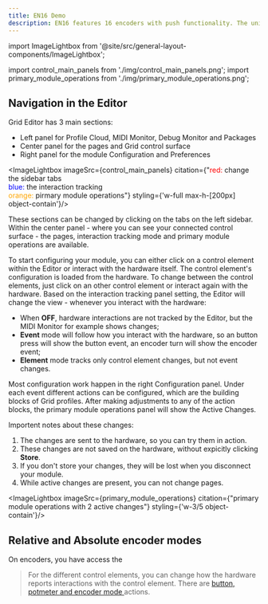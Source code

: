 ```yaml
---
title: EN16 Demo
description: EN16 features 16 encoders with push functionality. The unit can be configured with the combination of button encoder modes for a variety of applications.
---
```


import ImageLightbox from '@site/src/general-layout-components/ImageLightbox';

import control_main_panels from './img/control_main_panels.png';
import primary_module_operations from './img/primary_module_operations.png';

## Navigation in the Editor

Grid Editor has 3 main sections:
- Left panel for Profile Cloud, MIDI Monitor, Debug Monitor and Packages
- Center panel for the pages and Grid control surface
- Right panel for the module Configuration and Preferences

<ImageLightbox imageSrc={control_main_panels} citation={"<span style='color:red'>red:</span> change the sidebar tabs<br><span style='color:blue'>blue:</span> the interaction tracking<br> <span style='color:orange'>orange:</span> pirmary module operations"} styling={'w-full max-h-[200px] object-contain'}/>

These sections can be changed by clicking on the tabs on the left sidebar. Within the center panel - where you can see your connected control surface - the pages, interaction tracking mode and primary module operations are available.

To start configuring your module, you can either click on a control element within the Editor or interact with the hardware itself. The control element's configuration is loaded from the hardware. To change between the control elements, just click on an other control element or interact again with the hardware.
Based on the interaction tracking panel setting, the Editor will change the view - whenever you interact with the hardware:
- When **OFF**, hardware interactions are not tracked by the Editor, but the MIDI Monitor for example shows changes;
- **Event** mode will follow how you interact with the hardware, so an button press will show the button event, an encoder turn will show the encoder event;
- **Element** mode tracks only control element changes, but not event changes. 

Most configuration work happen in the right Configuration panel. Under each event different actions can be configured, which are the building blocks of Grid profiles.
After making adjustments to any of the action blocks, the primary module operations panel will show the Active Changes. 

Importent notes about these changes:
1. The changes are sent to the hardware, so you can try them in action. 
2. These changes are not saved on the hardware, without expicitly clicking **Store**.
3. If you don't store your changes, they will be lost when you disconnect your module. 
4. While active changes are present, you can not change pages.

<ImageLightbox imageSrc={primary_module_operations} citation={"primary module operations with 2 active changes"} styling={'w-3/5 object-contain'}/>



## Relative and Absolute encoder modes

On encoders, you have access the 

> For the different control elements, you can change how the hardware reports interactions with the control element. There are [button, potmeter and encoder mode ](./category/control-element-setting-actions) actions.